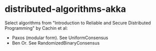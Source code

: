 distributed-algorithms-akka
===========================

Select algorithms from "Introduction to Reliable and Secure Distributed Programming" by Cachin et al:
- Paxos (modular form). See UniformConsensus
- Ben Or. See RandomizedBinaryConsensus